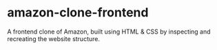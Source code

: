 # amazon-clone-frontend
A frontend clone of Amazon, built using HTML &amp; CSS by inspecting and recreating the website structure.
